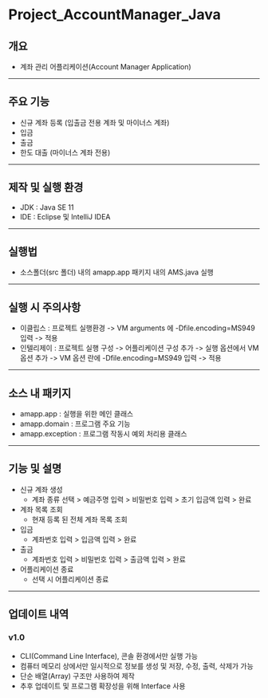 # Project_AccountManager_Java

## 개요
* 계좌 관리 어플리케이션(Account Manager Application)

---
## 주요 기능
* 신규 계좌 등록 (입출금 전용 계좌 및 마이너스 계좌)
* 입금
* 출금
* 한도 대출 (마이너스 계좌 전용)

---
## 제작 및 실행 환경
* JDK : Java SE 11
* IDE : Eclipse 및 IntelliJ IDEA

---
## 실행법
* 소스폴더(src 폴더) 내의 amapp.app 패키지 내의 AMS.java 실행

---
## 실행 시 주의사항
* 이클립스 : 프로젝트 실행환경 -> VM arguments 에 -Dfile.encoding=MS949 입력 -> 적용
* 인텔리제이 : 프로젝트 실행 구성 -> 어플리케이션 구성 추가 -> 실행 옵션에서 VM 옵션 추가 -> VM 옵션 란에 -Dfile.encoding=MS949 입력 -> 적용

---
## 소스 내 패키지
* amapp.app : 실행을 위한 메인 클래스
* amapp.domain : 프로그램 주요 기능
* amapp.exception : 프로그램 작동시 예외 처리용 클래스

---
## 기능 및 설명
* 신규 계좌 생성
  * 계좌 종류 선택 > 예금주명 입력 > 비밀번호 입력 > 초기 입금액 입력 > 완료
* 계좌 목록 조회
  * 현재 등록 된 전체 계좌 목록 조회
* 입금
  * 계좌번호 입력 > 입금액 입력 > 완료
* 출금
  * 계좌번호 입력 > 비밀번호 입력 > 출금액 입력 > 완료
* 어플리케이션 종료
  * 선택 시 어플리케이션 종료

---
## 업데이트 내역

### v1.0
* CLI(Command Line Interface), 콘솔 환경에서만 실행 가능
* 컴퓨터 메모리 상에서만 일시적으로 정보를 생성 및 저장, 수정, 출력, 삭제가 가능
* 단순 배열(Array) 구조만 사용하여 제작
* 추후 업데이트 및 프로그램 확장성을 위해 Interface 사용
